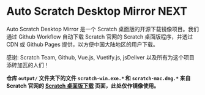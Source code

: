 # Auto Scratch Desktop Mirror NEXT

Auto Scratch Desktop Mirror 是一个 Scratch 桌面版的开源下载镜像项目。我们通过 Github Workflow 自动下载 Scratch 官网的 Scratch 桌面版程序，并透过 CDN 或 Github Pages 提供，以方便中国大陆地区的用户下载。

感谢: Scratch Team, Github, Vue.js, Vuetify.js, jsDeliver 以及所有为这个项目添砖加瓦的人们！

**仓库 `output/` 文件夹下的文件 `scratch-win.exe.*` 和 `scratch-mac.dmg.*` 来自 Scratch 官网的 [Scratch 桌面版下载](https://scratch.mit.edu/download) 页面，此处仅作镜像使用。**
